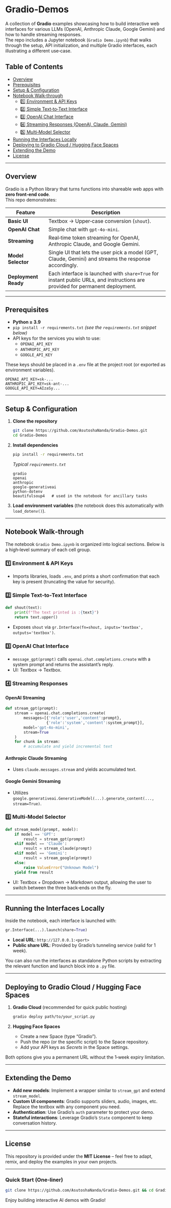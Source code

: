 
# Gradio-Demos

A collection of **Gradio** examples showcasing how to build interactive web interfaces for various LLMs (OpenAI, Anthropic Claude, Google Gemini) and how to handle streaming responses.  
The repo includes a Jupyter notebook (`Gradio Demo.ipynb`) that walks through the setup, API initialization, and multiple Gradio interfaces, each illustrating a different use‑case.

## Table of Contents

- [Overview](#overview)  
- [Prerequisites](#prerequisites)  
- [Setup & Configuration](#setup--configuration)  
- [Notebook Walk‑through](#notebook-walk-through)  
  - [1️⃣ Environment & API Keys](#1️⃣-environment--api-keys)  
  - [2️⃣ Simple Text‑to‑Text Interface](#2️⃣-simple-text-to-text-interface)  
  - [3️⃣ OpenAI Chat Interface](#3️⃣-openai-chat-interface)  
  - [4️⃣ Streaming Responses (OpenAI, Claude, Gemini)](#4️⃣-streaming-responses-openai-claude-gemini)  
  - [5️⃣ Multi‑Model Selector](#5️⃣-multi-model-selector)  
- [Running the Interfaces Locally](#running-the-interfaces-locally)  
- [Deploying to Gradio Cloud / Hugging Face Spaces](#deploying-to-gradio-cloud--hugging-face-spaces)  
- [Extending the Demo](#extending-the-demo)  
- [License](#license)  

---

## Overview

Gradio is a Python library that turns functions into shareable web apps with **zero front‑end code**.  
This repo demonstrates:

| Feature | Description |
| ------- | ----------- |
| **Basic UI** | Textbox → Upper‑case conversion (`shout`). |
| **OpenAI Chat** | Simple chat with `gpt‑4o‑mini`. |
| **Streaming** | Real‑time token streaming for OpenAI, Anthropic Claude, and Google Gemini. |
| **Model Selector** | Single UI that lets the user pick a model (GPT, Claude, Gemini) and streams the response accordingly. |
| **Deployment Ready** | Each interface is launched with `share=True` for instant public URLs, and instructions are provided for permanent deployment. |

---

## Prerequisites

- **Python ≥ 3.9**
- `pip install -r requirements.txt` *(see the `requirements.txt` snippet below)*
- API keys for the services you wish to use:
  - `OPENAI_API_KEY`
  - `ANTHROPIC_API_KEY`
  - `GOOGLE_API_KEY`

These keys should be placed in a `.env` file at the project root (or exported as environment variables).

```dotenv
OPENAI_API_KEY=sk-...
ANTHROPIC_API_KEY=sk-ant-...
GOOGLE_API_KEY=AIzaSy...
```

---

## Setup & Configuration

1. **Clone the repository**  
   ```bash
   git clone https://github.com/AsutoshaNanda/Gradio-Demos.git
   cd Gradio-Demos
   ```

2. **Install dependencies**  
   ```bash
   pip install -r requirements.txt
   ```

   *Typical `requirements.txt`*  

   ```text
   gradio
   openai
   anthropic
   google-generativeai
   python-dotenv
   beautifulsoup4   # used in the notebook for ancillary tasks
   ```

3. **Load environment variables** (the notebook does this automatically with `load_dotenv()`).

---

## Notebook Walk‑through

The notebook `Gradio Demo.ipynb` is organized into logical sections. Below is a high‑level summary of each cell group.

### 1️⃣ Environment & API Keys
- Imports libraries, loads `.env`, and prints a short confirmation that each key is present (truncating the value for security).

### 2️⃣ Simple Text‑to‑Text Interface
```python
def shout(text):
    print(f"The text printed is :{text}")
    return text.upper()
```
- Exposes `shout` via `gr.Interface(fn=shout, inputs='textbox', outputs='textbox')`.

### 3️⃣ OpenAI Chat Interface
- `message_gpt(prompt)` calls `openai.chat.completions.create` with a system prompt and returns the assistant’s reply.
- UI: Textbox → Textbox.

### 4️⃣ Streaming Responses
#### OpenAI Streaming
```python
def stream_gpt(prompt):
    stream = openai.chat.completions.create(
        messages=[{'role':'user','content':prompt},
                  {'role':'system','content':system_prompt}],
        model='gpt-4o-mini',
        stream=True
    )
    for chunk in stream:
        # accumulate and yield incremental text
```

#### Anthropic Claude Streaming
- Uses `claude.messages.stream` and yields accumulated text.

#### Google Gemini Streaming
- Utilizes `google.generativeai.GenerativeModel(...).generate_content(..., stream=True)`.

### 5️⃣ Multi‑Model Selector
```python
def stream_model(prompt, model):
    if model == 'GPT':
        result = stream_gpt(prompt)
    elif model == 'Claude':
        result = stream_claude(prompt)
    elif model == 'Gemini':
        result = stream_google(prompt)
    else:
        raise ValueError("Unknown Model")
    yield from result
```
- UI: Textbox + Dropdown → Markdown output, allowing the user to switch between the three back‑ends on the fly.

---

## Running the Interfaces Locally

Inside the notebook, each interface is launched with:

```python
gr.Interface(...).launch(share=True)
```

- **Local URL**: `http://127.0.0.1:<port>`
- **Public share URL**: Provided by Gradio’s tunneling service (valid for 1 week).

You can also run the interfaces as standalone Python scripts by extracting the relevant function and launch block into a `.py` file.

---

## Deploying to Gradio Cloud / Hugging Face Spaces

1. **Gradio Cloud** (recommended for quick public hosting)  
   ```bash
   gradio deploy path/to/your_script.py
   ```

2. **Hugging Face Spaces**  
   - Create a new Space (type “Gradio”).  
   - Push the repo (or the specific script) to the Space repository.  
   - Add your API keys as *Secrets* in the Space settings.  

Both options give you a permanent URL without the 1‑week expiry limitation.

---

## Extending the Demo

- **Add new models**: Implement a wrapper similar to `stream_gpt` and extend `stream_model`.  
- **Custom UI components**: Gradio supports sliders, audio, images, etc. Replace the textbox with any component you need.  
- **Authentication**: Use Gradio’s `auth` parameter to protect your demo.  
- **Stateful interactions**: Leverage Gradio’s `State` component to keep conversation history.

---

## License

This repository is provided under the **MIT License** – feel free to adapt, remix, and deploy the examples in your own projects.

---

### Quick Start (One‑liner)

```bash
git clone https://github.com/AsutoshaNanda/Gradio-Demos.git && cd Gradio-Demos && pip install -r requirements.txt && python -c "import gradio as gr; from demo import shout; gr.Interface(fn=shout, inputs='textbox', outputs='textbox').launch()"
```

Enjoy building interactive AI demos with Gradio!
